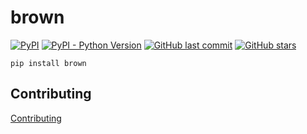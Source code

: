 # brown

[![PyPI](https://img.shields.io/pypi/v/brown)](https://pypi.org/project/brown/)
[![PyPI - Python Version](https://img.shields.io/pypi/pyversions/brown)](https://www.python.org/downloads/)
[![GitHub last commit](https://img.shields.io/github/last-commit/daxartio/brown)](https://github.com/daxartio/brown)
[![GitHub stars](https://img.shields.io/github/stars/daxartio/brown?style=social)](https://github.com/daxartio/brown)

```
pip install brown
```

## Contributing

[Contributing](CONTRIBUTING.md)
